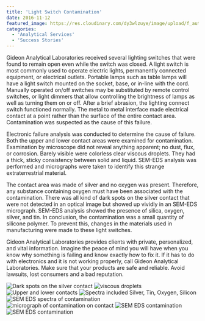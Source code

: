 ```yaml
---
title: 'Light Switch Contamination'
date: 2016-11-12
featured_image: https://res.cloudinary.com/dy3wlzuye/image/upload/f_auto,c_scale,w_250/v1/GideonLabs/Upper-and-lower-contacts1.jpg
categories:
  - 'Analytical Services'
  - 'Success Stories'
---
```


Gideon Analytical Laboratories received several lighting switches that were found to remain open even while the switch was closed. A light switch is most commonly used to operate electric lights, permanently connected equipment, or electrical outlets. Portable lamps such as table lamps will have a light switch mounted on the socket, base, or in-line with the cord. Manually operated on/off switches may be substituted by remote control switches, or light dimmers that allow controlling the brightness of lamps as well as turning them on or off. After a brief abrasion, the lighting connect switch functioned normally. The metal to metal interface made electrical contact at a point rather than the surface of the entire contact area. Contamination was suspected as the cause of this failure.

Electronic failure analysis was conducted to determine the cause of failure. Both the upper and lower contact areas were examined for contamination. Examination by microscope did not reveal anything apparent; no dust, flux, or corrosion. Barely visible were colorless clear viscous droplets. They had a thick, sticky consistency between solid and liquid. SEM-EDS analysis was performed and micrographs were taken to identify this strange extraterrestrial material.

The contact area was made of silver and no oxygen was present. Therefore, any substance containing oxygen must have been associated with the contamination. There was all kind of dark spots on the silver contact that were not detected in an optical image but showed up vividly in an SEM-EDS micrograph. SEM-EDS analysis showed the presence of silica, oxygen, silver, and tin. In conclusion, the contamination was a small quantity of silicone polymer. To prevent this, changes in the materials used in manufacturing were made to these light switches.

Gideon Analytical Laboratories provides clients with private, personalized, and vital information. Imagine the peace of mind you will have when you know why something is failing and know exactly how to fix it. If it has to do with electronics and it is not working properly, call Gideon Analytical Laboratories. Make sure that your products are safe and reliable. Avoid lawsuits, lost consumers and a bad reputation.

![Dark spots on the silver contact](https://res.cloudinary.com/dy3wlzuye/image/upload/f_auto,c_scale,w_300/GideonLabs/Upper-and-lower-contacts1.jpg 'Dark spots on the silver contact')
![viscous droplets](https://res.cloudinary.com/dy3wlzuye/image/upload/f_auto,c_scale,w_300/GideonLabs/Dark-spots-on-the-silver-contact.jpg 'viscous droplets')
![Upper and lower contacts](https://res.cloudinary.com/dy3wlzuye/image/upload/f_auto,c_scale,w_300/GideonLabs/viscous-droplets.jpg 'Upper and lower contacts')
![Spectra included Silver, Tin, Oxygen, Silicon](https://res.cloudinary.com/dy3wlzuye/image/upload/f_auto,c_scale,w_300/GideonLabs/Upper-and-lower-contacts.jpg 'Spectra included Silver, Tin, Oxygen, Silicon')
![SEM EDS spectra of contamination](https://res.cloudinary.com/dy3wlzuye/image/upload/f_auto,c_scale,w_300/GideonLabs/Spectra-included-Silver-Tin-Oxygen-Silicon.jpg 'SEM EDS spectra of contamination')
![micrograph of contamination on contact](https://res.cloudinary.com/dy3wlzuye/image/upload/f_auto,c_scale,w_300/GideonLabs/SEM-EDS-spectra-of-contamination.jpg 'micrograph of contamination on contact')
![SEM EDS contamination](https://res.cloudinary.com/dy3wlzuye/image/upload/f_auto,c_scale,w_300/GideonLabs/micrograph-of-contamination-on-contact.jpg 'SEM EDS contamination')
![SEM EDS contamination](https://res.cloudinary.com/dy3wlzuye/image/upload/f_auto,c_scale,w_300/GideonLabs/SEM-EDS-contamination.jpg 'SEM EDS contamination')
